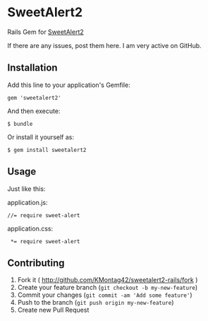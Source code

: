 # SweetAlert2

Rails Gem for [SweetAlert2](https://github.com/limonte/sweetalert2)

If there are any issues, post them here. I am very active on GitHub.

## Installation

Add this line to your application's Gemfile:

    gem 'sweetalert2'

And then execute:

    $ bundle

Or install it yourself as:

    $ gem install sweetalert2

## Usage

Just like this:

application.js:

```
//= require sweet-alert
```

application.css:

```
 *= require sweet-alert
```

## Contributing

1. Fork it ( http://github.com/KMontag42/sweetalert2-rails/fork )
2. Create your feature branch (`git checkout -b my-new-feature`)
3. Commit your changes (`git commit -am 'Add some feature'`)
4. Push to the branch (`git push origin my-new-feature`)
5. Create new Pull Request
